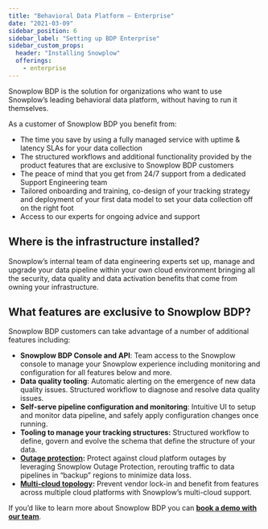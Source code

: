 ```yaml
---
title: "Behavioral Data Platform — Enterprise"
date: "2021-03-09"
sidebar_position: 6
sidebar_label: "Setting up BDP Enterprise"
sidebar_custom_props:
  header: "Installing Snowplow"
  offerings:
    - enterprise
---
```


Snowplow BDP is the solution for organizations who want to use Snowplow’s leading behavioral data platform, without having to run it themselves.

As a customer of Snowplow BDP you benefit from:

- The time you save by using a fully managed service with uptime & latency SLAs for your data collection
- The structured workflows and additional functionality provided by the product features that are exclusive to Snowplow BDP customers
- The peace of mind that you get from 24/7 support from a dedicated Support Engineering team
- Tailored onboarding and training, co-design of your tracking strategy and deployment of your first data model to set your data collection off on the right foot
- Access to our experts for ongoing advice and support

## Where is the infrastructure installed?

Snowplow’s internal team of data engineering experts set up, manage and upgrade your data pipeline within your own cloud environment bringing all the security, data quality and data activation benefits that come from owning your infrastructure.

## What features are exclusive to Snowplow BDP?

Snowplow BDP customers can take advantage of a number of additional features including:

- **Snowplow BDP Console and API**: Team access to the Snowplow console to manage your Snowplow experience including monitoring and configuration for all features below and more.
- **Data quality tooling**: Automatic alerting on the emergence of new data quality issues. Structured workflow to diagnose and resolve data quality issues.
- **Self-serve pipeline configuration and monitoring**: Intuitive UI to setup and monitor data pipeline, and safely apply configuration changes once running.
- **Tooling to manage your tracking structures:** Structured workflow to define, govern and evolve the schema that define the structure of your data.
- **[Outage protection](https://snowplowanalytics.com/blog/2021/02/11/how-to-protect-your-data-pipeline-against-the-next-cloud-outage/):** Protect against cloud platform outages by leveraging Snowplow Outage Protection, rerouting traffic to data pipelines in “backup” regions to minimize data loss.
- **[Multi-cloud topology](https://snowplowanalytics.com/blog/2020/02/25/why-run-a-multi-cloud-data-pipeline/):** Prevent vendor lock-in and benefit from features across multiple cloud platforms with Snowplow’s multi-cloud support.

If you’d like to learn more about Snowplow BDP you can **[book a demo with our team](https://snowplowanalytics.com/get-started/?utm-medium=related-content&utm_campaign=snowplow-docs)**.
